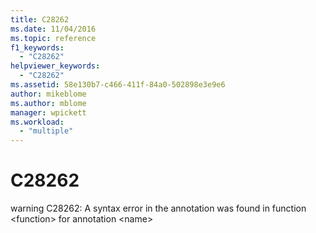```yaml
---
title: C28262
ms.date: 11/04/2016
ms.topic: reference
f1_keywords:
  - "C28262"
helpviewer_keywords:
  - "C28262"
ms.assetid: 58e130b7-c466-411f-84a0-502898e3e9e6
author: mikeblome
ms.author: mblome
manager: wpickett
ms.workload:
  - "multiple"
---
```

# C28262
warning C28262: A syntax error in the annotation was found in function \<function> for annotation \<name>
